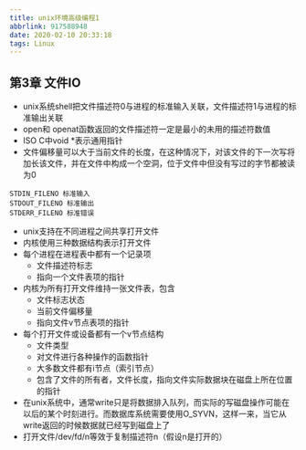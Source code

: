 ```yaml
---
title: unix环境高级编程1
abbrlink: 917588948
date: 2020-02-10 20:33:18
tags: Linux
---
```

## 第3章 文件IO
- unix系统shell把文件描述符0与进程的标准输入关联，文件描述符1与进程的标准输出关联
- open和 openat函数返回的文件描述符一定是最小的未用的描述符数值
- ISO C中void *表示通用指针
- 文件偏移量可以大于当前文件的长度，在这种情况下，对该文件的下一次写将加长该文件，并在文件中构成一个空洞，位于文件中但没有写过的字节都被读为0
```
STDIN_FILENO 标准输入
STDOUT_FILENO 标准输出
STDERR_FILENO 标准错误
```
- unix支持在不同进程之间共享打开文件
- 内核使用三种数据结构表示打开文件
- 每个进程在进程表中都有一个记录项
    - 文件描述符标志
    - 指向一个文件表项的指针
- 内核为所有打开文件维持一张文件表，包含
    - 文件标志状态
    - 当前文件偏移量
    - 指向文件v节点表项的指针
- 每个打开文件或设备都有一个v节点结构
    - 文件类型
    - 对文件进行各种操作的函数指针
    - 大多数文件都有i节点（索引节点）
    - 包含了文件的所有者，文件长度，指向文件实际数据块在磁盘上所在位置的指针
- 在unix系统中，通常write只是将数据排入队列，而实际的写磁盘操作可能在以后的某个时刻进行。而数据库系统需要使用O_SYVN，这样一来，当它从write返回的时候数据就已经写到磁盘上了
- 打开文件/dev/fd/n等效于复制描述符n（假设n是打开的）

